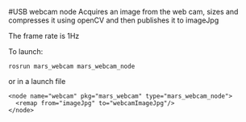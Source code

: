 #USB webcam node
Acquires an image from the web cam, sizes and compresses it using openCV and then publishes it to imageJpg

The frame rate is 1Hz

To launch:
```
rosrun mars_webcam mars_webcam_node
```
or in a launch file 
```
<node name="webcam" pkg="mars_webcam" type="mars_webcam_node">
  <remap from="imageJpg" to="webcamImageJpg"/>
</node>
```
